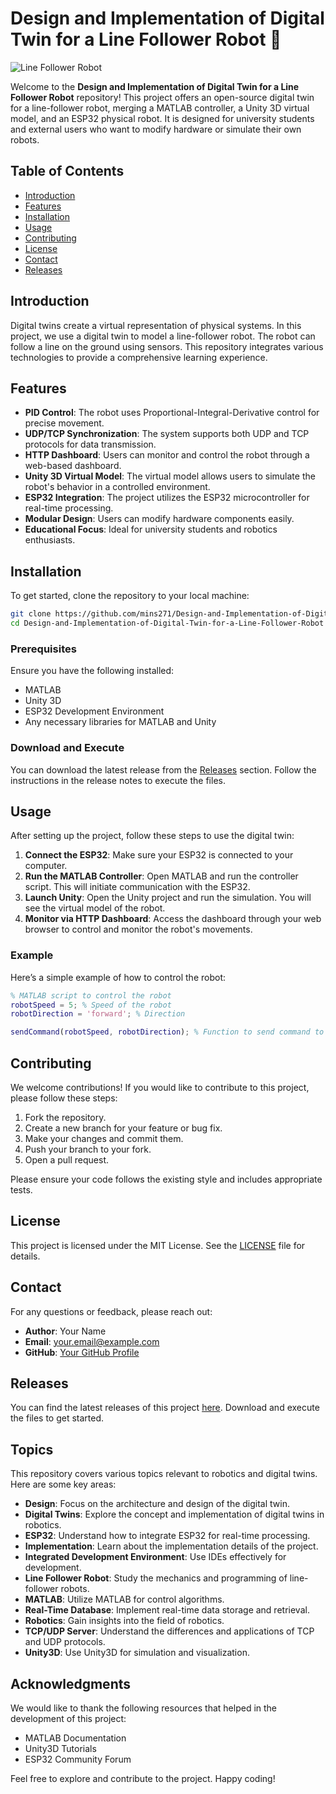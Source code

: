# Design and Implementation of Digital Twin for a Line Follower Robot 🤖

![Line Follower Robot](https://example.com/line-follower-robot-image.png)

Welcome to the **Design and Implementation of Digital Twin for a Line Follower Robot** repository! This project offers an open-source digital twin for a line-follower robot, merging a MATLAB controller, a Unity 3D virtual model, and an ESP32 physical robot. It is designed for university students and external users who want to modify hardware or simulate their own robots.

## Table of Contents

- [Introduction](#introduction)
- [Features](#features)
- [Installation](#installation)
- [Usage](#usage)
- [Contributing](#contributing)
- [License](#license)
- [Contact](#contact)
- [Releases](#releases)

## Introduction

Digital twins create a virtual representation of physical systems. In this project, we use a digital twin to model a line-follower robot. The robot can follow a line on the ground using sensors. This repository integrates various technologies to provide a comprehensive learning experience.

## Features

- **PID Control**: The robot uses Proportional-Integral-Derivative control for precise movement.
- **UDP/TCP Synchronization**: The system supports both UDP and TCP protocols for data transmission.
- **HTTP Dashboard**: Users can monitor and control the robot through a web-based dashboard.
- **Unity 3D Virtual Model**: The virtual model allows users to simulate the robot's behavior in a controlled environment.
- **ESP32 Integration**: The project utilizes the ESP32 microcontroller for real-time processing.
- **Modular Design**: Users can modify hardware components easily.
- **Educational Focus**: Ideal for university students and robotics enthusiasts.

## Installation

To get started, clone the repository to your local machine:

```bash
git clone https://github.com/mins271/Design-and-Implementation-of-Digital-Twin-for-a-Line-Follower-Robot.git
cd Design-and-Implementation-of-Digital-Twin-for-a-Line-Follower-Robot
```

### Prerequisites

Ensure you have the following installed:

- MATLAB
- Unity 3D
- ESP32 Development Environment
- Any necessary libraries for MATLAB and Unity

### Download and Execute

You can download the latest release from the [Releases](https://github.com/mins271/Design-and-Implementation-of-Digital-Twin-for-a-Line-Follower-Robot/releases) section. Follow the instructions in the release notes to execute the files.

## Usage

After setting up the project, follow these steps to use the digital twin:

1. **Connect the ESP32**: Make sure your ESP32 is connected to your computer.
2. **Run the MATLAB Controller**: Open MATLAB and run the controller script. This will initiate communication with the ESP32.
3. **Launch Unity**: Open the Unity project and run the simulation. You will see the virtual model of the robot.
4. **Monitor via HTTP Dashboard**: Access the dashboard through your web browser to control and monitor the robot's movements.

### Example

Here’s a simple example of how to control the robot:

```matlab
% MATLAB script to control the robot
robotSpeed = 5; % Speed of the robot
robotDirection = 'forward'; % Direction

sendCommand(robotSpeed, robotDirection); % Function to send command to ESP32
```

## Contributing

We welcome contributions! If you would like to contribute to this project, please follow these steps:

1. Fork the repository.
2. Create a new branch for your feature or bug fix.
3. Make your changes and commit them.
4. Push your branch to your fork.
5. Open a pull request.

Please ensure your code follows the existing style and includes appropriate tests.

## License

This project is licensed under the MIT License. See the [LICENSE](LICENSE) file for details.

## Contact

For any questions or feedback, please reach out:

- **Author**: Your Name
- **Email**: your.email@example.com
- **GitHub**: [Your GitHub Profile](https://github.com/yourusername)

## Releases

You can find the latest releases of this project [here](https://github.com/mins271/Design-and-Implementation-of-Digital-Twin-for-a-Line-Follower-Robot/releases). Download and execute the files to get started.

## Topics

This repository covers various topics relevant to robotics and digital twins. Here are some key areas:

- **Design**: Focus on the architecture and design of the digital twin.
- **Digital Twins**: Explore the concept and implementation of digital twins in robotics.
- **ESP32**: Understand how to integrate ESP32 for real-time processing.
- **Implementation**: Learn about the implementation details of the project.
- **Integrated Development Environment**: Use IDEs effectively for development.
- **Line Follower Robot**: Study the mechanics and programming of line-follower robots.
- **MATLAB**: Utilize MATLAB for control algorithms.
- **Real-Time Database**: Implement real-time data storage and retrieval.
- **Robotics**: Gain insights into the field of robotics.
- **TCP/UDP Server**: Understand the differences and applications of TCP and UDP protocols.
- **Unity3D**: Use Unity3D for simulation and visualization.

## Acknowledgments

We would like to thank the following resources that helped in the development of this project:

- MATLAB Documentation
- Unity3D Tutorials
- ESP32 Community Forum

Feel free to explore and contribute to the project. Happy coding!